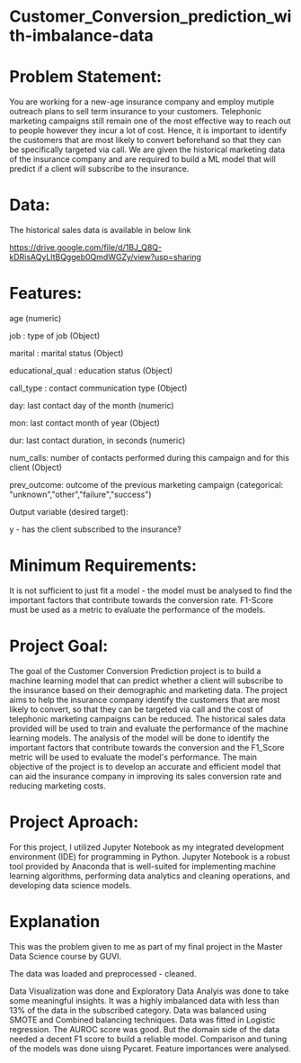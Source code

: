 # Customer_Conversion_prediction_with-imbalance-data
# **Problem Statement**:

You are working for a new-age insurance company and employ mutiple outreach plans to sell term insurance to your customers. Telephonic marketing campaigns still remain one of the most effective way to reach out to people however they incur a lot of cost. Hence, it is important to identify the customers that are most likely to convert beforehand so that they can be specifically targeted via call. We are given the historical marketing data of the insurance company and are required to build a ML model that will predict if a client will subscribe to the insurance.

# Data:

The historical sales data is available in below link

https://drive.google.com/file/d/1BJ_Q8Q-kDRisAQyLltBQggeb0QmdWGZy/view?usp=sharing

# Features:

age (numeric)

job : type of job (Object)

marital : marital status (Object)

educational_qual : education status (Object)

call_type : contact communication type (Object)

day: last contact day of the month (numeric)

mon: last contact month of year (Object)

dur: last contact duration, in seconds (numeric)

num_calls: number of contacts performed during this campaign and for this client (Object)

prev_outcome: outcome of the previous marketing campaign (categorical: "unknown","other","failure","success")

Output variable (desired target):

y - has the client subscribed to the insurance?

# Minimum Requirements:

It is not sufficient to just fit a model - the model must be analysed to find the important factors that contribute towards the conversion rate. F1-Score must be used as a metric to evaluate the performance of the models.

# **Project Goal**:

The goal of the Customer Conversion Prediction project is to build a machine learning model that can predict whether a client will subscribe to the insurance based on their demographic and marketing data. The project aims to help the insurance company identify the customers that are most likely to convert, so that they can be targeted via call and the cost of telephonic marketing campaigns can be reduced. The historical sales data provided will be used to train and evaluate the performance of the machine learning models. The analysis of the model will be done to identify the important factors that contribute towards the conversion and the F1_Score metric will be used to evaluate the model's performance. The main objective of the project is to develop an accurate and efficient model that can aid the insurance company in improving its sales conversion rate and reducing marketing costs.

# **Project Aproach**:

For this project, I utilized Jupyter Notebook as my integrated development environment (IDE) for programming in Python. Jupyter Notebook is a robust tool provided by Anaconda that is well-suited for implementing machine learning algorithms, performing data analytics and cleaning operations, and developing data science models.

# **Explanation**

This was the problem given to me as part of my final project in the Master Data Science course by GUVI.

The data was loaded and preprocessed - cleaned.

Data Visualization was done and Exploratory Data Analyis was done to take some meaningful insights.
It was a highly imbalanced data with less than 13% of the data in the subscribed category.
Data was balanced using SMOTE and Combined balancing techniques.
Data was fitted in Logistic regression. The AUROC score was good. But the domain side of the data needed a decent F1 score to build a reliable model.
Comparison and tuning of the models was done uisng Pycaret.
Feature importances were analysed.

